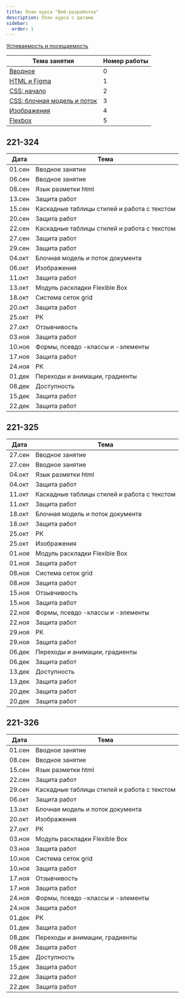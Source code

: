 ```yaml
---
title: План курса "Веб-разработка"
description: План курса с датами
sidebar:
  order: 1
---
```


[Успеваемость и посещаемость](https://drive.google.com/drive/folders/1X9cXEVZBchH0bVzzt8MhHaYC12A17wcC?usp=sharing)

| Тема занятия                                              | Номер работы |
| --------------------------------------------------------- | ------------ |
| [Вводное](/2023/веб-разработка/intro/)                    | 0            |
| [HTML и Figma](/2023/веб-разработка/lab1/)                | 1            |
| [CSS: начало](/2023/веб-разработка/lab2/)                 | 2            |
| [CSS: блочная модель и поток](/2023/веб-разработка/lab3/) | 3            |
| [Изображения](/2023/веб-разработка/lab4/)                 | 4            |
| [Flexbox](/2023/веб-разработка/lab5/)                     | 5            |

## 221-324

| Дата   | Тема                                        |
| ------ | ------------------------------------------- |
| 01.сен | Вводное занятие                             |
| 06.сен | Вводное занятие                             |
| 08.сен | Язык разметки html                          |
| 13.сен | Защита работ                                |
| 15.сен | Каскадные таблицы стилей и работа с текстом |
| 20.сен | Защита работ                                |
| 22.сен | Каскадные таблицы стилей и работа с текстом |
| 27.сен | Защита работ                                |
| 29.сен | Защита работ                                |
| 04.окт | Блочная модель и поток документа            |
| 06.окт | Изображения                                 |
| 11.окт | Защита работ                                |
| 13.окт | Модуль раскладки Flexible Box               |
| 18.окт | Система сеток grid                          |
| 20.окт | Защита работ                                |
| 25.окт | РК                                          |
| 27.окт | Отзывчивость                                |
| 03.ноя | Защита работ                                |
| 10.ноя | Формы, псевдо -классы и -элементы           |
| 17.ноя | Защита работ                                |
| 24.ноя | РК                                          |
| 01.дек | Переходы и анимации, градиенты              |
| 08.дек | Доступность                                 |
| 15.дек | Защита работ                                |
| 22.дек | Защита работ                                |

## 221-325

| Дата   | Тема                                        |
| ------ | ------------------------------------------- |
| 27.сен | Вводное занятие                             |
| 27.сен | Вводное занятие                             |
| 04.окт | Язык разметки html                          |
| 04.окт | Защита работ                                |
| 11.окт | Каскадные таблицы стилей и работа с текстом |
| 11.окт | Защита работ                                |
| 18.окт | Блочная модель и поток документа            |
| 18.окт | Защита работ                                |
| 25.окт | РК                                          |
| 25.окт | Изображения                                 |
| 01.ноя | Модуль раскладки Flexible Box               |
| 01.ноя | Защита работ                                |
| 08.ноя | Система сеток grid                          |
| 08.ноя | Защита работ                                |
| 15.ноя | Отзывчивость                                |
| 15.ноя | Защита работ                                |
| 22.ноя | Формы, псевдо -классы и -элементы           |
| 22.ноя | Защита работ                                |
| 29.ноя | РК                                          |
| 29.ноя | Защита работ                                |
| 06.дек | Переходы и анимации, градиенты              |
| 06.дек | Защита работ                                |
| 13.дек | Доступность                                 |
| 13.дек | Защита работ                                |
| 20.дек | Защита работ                                |
| 20.дек | Защита работ                                |

## 221-326

| Дата   | Тема                                        |
| ------ | ------------------------------------------- |
| 01.сен | Вводное занятие                             |
| 08.сен | Вводное занятие                             |
| 15.сен | Язык разметки html                          |
| 22.сен | Защита работ                                |
| 29.сен | Каскадные таблицы стилей и работа с текстом |
| 06.окт | Защита работ                                |
| 13.окт | Блочная модель и поток документа            |
| 20.окт | Изображения                                 |
| 27.окт | РК                                          |
| 03.ноя | Модуль раскладки Flexible Box               |
| 03.ноя | Защита работ                                |
| 10.ноя | Система сеток grid                          |
| 10.ноя | Защита работ                                |
| 17.ноя | Отзывчивость                                |
| 17.ноя | Защита работ                                |
| 24.ноя | Формы, псевдо -классы и -элементы           |
| 24.ноя | Защита работ                                |
| 01.дек | РК                                          |
| 01.дек | Защита работ                                |
| 08.дек | Переходы и анимации, градиенты              |
| 08.дек | Защита работ                                |
| 15.дек | Доступность                                 |
| 15.дек | Защита работ                                |
| 22.дек | Защита работ                                |
| 22.дек | Защита работ                                |
